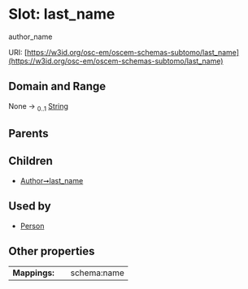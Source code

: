 
# Slot: last_name

author_name

URI: [https://w3id.org/osc-em/oscem-schemas-subtomo/last_name](https://w3id.org/osc-em/oscem-schemas-subtomo/last_name)


## Domain and Range

None &#8594;  <sub>0..1</sub> [String](types/String.md)

## Parents


## Children

 *  [Author➞last_name](Author_last_name.md)

## Used by

 * [Person](Person.md)

## Other properties

|  |  |  |
| --- | --- | --- |
| **Mappings:** | | schema:name |